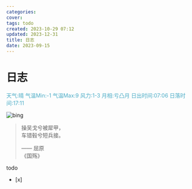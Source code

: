 ```yaml
---
categories: 
cover: 
tags: todo
created: 2023-10-29 07:12
updated: 2023-12-31
title: 日志
date: 2023-09-15
---
```

# 日志


<font color="#4bacc6">天气:晴  气温Min:-1  气温Max:9  风力:1-3  月相:亏凸月  日出时间:07:06  日落时间:17:11</font>

![bing](https://cn.bing.com/th?id=OHR.SantaJusta_ZH-CN0849826455_1920x1080.jpg)

> 操吴戈兮被犀甲，  
> 车错毂兮短兵接。  
> 
> —— 屈原  
> 《国殇》


todo 
- [x] 


